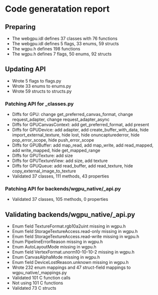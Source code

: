 # Code generatation report
## Preparing
* The webgpu.idl defines 37 classes with 76 functions
* The webgpu.idl defines 5 flags, 33 enums, 59 structs
* The wgpu.h defines 198 functions
* The wgpu.h defines 7 flags, 50 enums, 92 structs
## Updating API
* Wrote 5 flags to flags.py
* Wrote 33 enums to enums.py
* Wrote 59 structs to structs.py
### Patching API for _classes.py
* Diffs for GPU: change get_preferred_canvas_format, change request_adapter, change request_adapter_async
* Diffs for GPUCanvasContext: add get_preferred_format, add present
* Diffs for GPUDevice: add adapter, add create_buffer_with_data, hide import_external_texture, hide lost, hide onuncapturederror, hide pop_error_scope, hide push_error_scope
* Diffs for GPUBuffer: add map_read, add map_write, add read_mapped, add write_mapped, hide get_mapped_range
* Diffs for GPUTexture: add size
* Diffs for GPUTextureView: add size, add texture
* Diffs for GPUQueue: add read_buffer, add read_texture, hide copy_external_image_to_texture
* Validated 37 classes, 111 methods, 43 properties
### Patching API for backends/wgpu_native/_api.py
* Validated 37 classes, 105 methods, 0 properties
## Validating backends/wgpu_native/_api.py
* Enum field TextureFormat.rgb10a2uint missing in wgpu.h
* Enum field StorageTextureAccess.read-only missing in wgpu.h
* Enum field StorageTextureAccess.read-write missing in wgpu.h
* Enum PipelineErrorReason missing in wgpu.h
* Enum AutoLayoutMode missing in wgpu.h
* Enum field VertexFormat.unorm10-10-10-2 missing in wgpu.h
* Enum CanvasAlphaMode missing in wgpu.h
* Enum field DeviceLostReason.unknown missing in wgpu.h
* Wrote 232 enum mappings and 47 struct-field mappings to wgpu_native/_mappings.py
* Validated 101 C function calls
* Not using 101 C functions
* Validated 73 C structs
